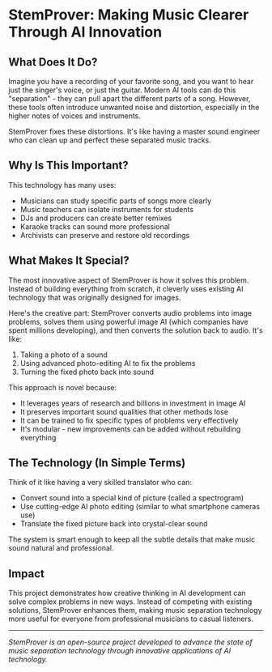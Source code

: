 # StemProver: Making Music Clearer Through AI Innovation

## What Does It Do?

Imagine you have a recording of your favorite song, and you want to hear just the singer's voice, or just the guitar. Modern AI tools can do this "separation" - they can pull apart the different parts of a song. However, these tools often introduce unwanted noise and distortion, especially in the higher notes of voices and instruments.

StemProver fixes these distortions. It's like having a master sound engineer who can clean up and perfect these separated music tracks.

## Why Is This Important?

This technology has many uses:
- Musicians can study specific parts of songs more clearly
- Music teachers can isolate instruments for students
- DJs and producers can create better remixes
- Karaoke tracks can sound more professional
- Archivists can preserve and restore old recordings

## What Makes It Special?

The most innovative aspect of StemProver is how it solves this problem. Instead of building everything from scratch, it cleverly uses existing AI technology that was originally designed for images.

Here's the creative part: StemProver converts audio problems into image problems, solves them using powerful image AI (which companies have spent millions developing), and then converts the solution back to audio. It's like:
1. Taking a photo of a sound
2. Using advanced photo-editing AI to fix the problems
3. Turning the fixed photo back into sound

This approach is novel because:
- It leverages years of research and billions in investment in image AI
- It preserves important sound qualities that other methods lose
- It can be trained to fix specific types of problems very effectively
- It's modular - new improvements can be added without rebuilding everything

## The Technology (In Simple Terms)

Think of it like having a very skilled translator who can:
- Convert sound into a special kind of picture (called a spectrogram)
- Use cutting-edge AI photo editing (similar to what smartphone cameras use)
- Translate the fixed picture back into crystal-clear sound

The system is smart enough to keep all the subtle details that make music sound natural and professional.

## Impact

This project demonstrates how creative thinking in AI development can solve complex problems in new ways. Instead of competing with existing solutions, StemProver enhances them, making music separation technology more useful for everyone from professional musicians to casual listeners.

---

_StemProver is an open-source project developed to advance the state of music separation technology through innovative applications of AI technology._
